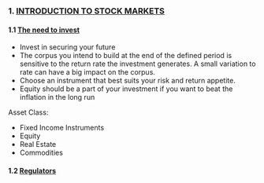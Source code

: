 ### 1. [INTRODUCTION TO STOCK MARKETS](https://zerodha.com/varsity/module/introduction-to-stock-markets/)

#### 1.1 [The need to invest](https://zerodha.com/varsity/chapter/the-need-to-invest/)

- Invest in securing your future
- The corpus you intend to build at the end of the defined period is sensitive to the return rate the investment generates. A small variation to rate can have a big impact on the corpus.
- Choose an instrument that best suits your risk and return appetite.
- Equity should be a part of your investment if you want to beat the inflation in the long run

Asset Class:
- Fixed Income Instruments
- Equity
- Real Estate
- Commodities

#### 1.2 [Regulators](https://zerodha.com/varsity/chapter/regulators/)

